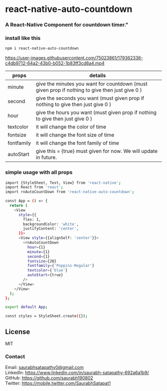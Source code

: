 # react-native-auto-countdown

### A React-Native Component for countdown timer."

### install like this

```sh
npm i react-native-auto-countdown
```


https://user-images.githubusercontent.com/75023861/179362336-c4db9712-64a2-43b0-b052-1b83ff3cd8a4.mp4




| props      | details                                                                                        |
| ---------- | ---------------------------------------------------------------------------------------------- |
| minute     | give the minutes you want for countdown (must given prop if nothing to give then just give 0 ) |
| second     | give the seconds you want (must given prop if nothing to give then just give 0 )               |
| hour       | give the hours you want (must given prop if nothing to give then just give 0 )                 |
| textcolor  | it will change the color of time                                                               |
| fontsize   | it will change the font size of time                                                           |
| fontfamily | it will change the font family of time                                                         |
| autoStart  | give this = {true} must given for now. We will update in future.                               |

### simple usage with all props

```sh
import {StyleSheet, Text, View} from 'react-native';
import React from 'react';
import rnAutoCountDown from 'react-native-auto-countdown';

const App = () => {
  return (
    <View
      style={{
        flex: 1,
        backgroundColor: 'white',
        justifyContent: 'center',
      }}>
      <View style={{alignSelf: 'center'}}>
        <rnAutoCountDown
          hour={1}
          minute={1}
          second={1}
          fontsize={20}
          fontfamily={'Poppins-Regular'}
          textcolor={'blue'}
          autoStart={true}
        />
      </View>
    </View>
  );
};

export default App;

const styles = StyleSheet.create({});

```

## License

MIT

### Contact

Email: saurabhsatapathy0@gmail.com<br>
LinkedIn: https://www.linkedin.com/in/saurabh-satapathy-692a6a1b9/<br>
GitHub: https://github.com/saurabh190802 <br>
Twitter: https://mobile.twitter.com/SaurabhSatapat1
